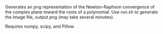 Generates an png representation of the Newton-Raphson convergence of the complex plane toward the roots of a polynomial. Use run.sh to generate the image file, output.png (may take several minutes).

Requires numpy, scipy, and Pillow.

